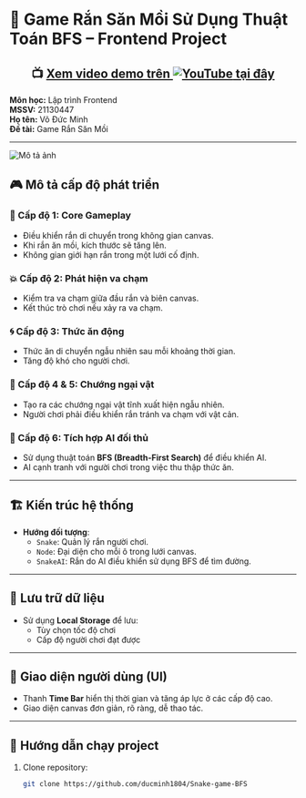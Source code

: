 # 🐍 Game Rắn Săn Mồi Sử Dụng Thuật Toán BFS – Frontend Project
<h2 align="center">
  📺 <a href="https://www.youtube.com/watch?v=hk8dAxKvGuM" target="_blank">Xem video demo trên <img src="https://img.shields.io/badge/YouTube-red?style=flat&logo=youtube&logoColor=white" alt="YouTube"> tại đây</a>
</h2>

**Môn học:** Lập trình Frontend  
**MSSV:** 21130447  
**Họ tên:** Võ Đức Minh  
**Đề tài:** Game Rắn Săn Mồi  

---

<img src="https://res.cloudinary.com/dpgnm1bdi/image/upload/v1744130209/snake_j2pkwa.png" alt="Mô tả ảnh" />

## 🎮 Mô tả cấp độ phát triển

### 🧩 Cấp độ 1: Core Gameplay
- Điều khiển rắn di chuyển trong không gian canvas.
- Khi rắn ăn mồi, kích thước sẽ tăng lên.
- Không gian giới hạn rắn trong một lưới cố định.

### 💥 Cấp độ 2: Phát hiện va chạm
- Kiểm tra va chạm giữa đầu rắn và biên canvas.
- Kết thúc trò chơi nếu xảy ra va chạm.

### 🌀 Cấp độ 3: Thức ăn động
- Thức ăn di chuyển ngẫu nhiên sau mỗi khoảng thời gian.
- Tăng độ khó cho người chơi.

### 🧱 Cấp độ 4 & 5: Chướng ngại vật
- Tạo ra các chướng ngại vật tĩnh xuất hiện ngẫu nhiên.
- Người chơi phải điều khiển rắn tránh va chạm với vật cản.

### 🤖 Cấp độ 6: Tích hợp AI đối thủ
- Sử dụng thuật toán **BFS (Breadth-First Search)** để điều khiển AI.
- AI cạnh tranh với người chơi trong việc thu thập thức ăn.

---

## 🏗️ Kiến trúc hệ thống

- **Hướng đối tượng**:
  - `Snake`: Quản lý rắn người chơi.
  - `Node`: Đại diện cho mỗi ô trong lưới canvas.
  - `SnakeAI`: Rắn do AI điều khiển sử dụng BFS để tìm đường.

---

## 💾 Lưu trữ dữ liệu

- Sử dụng **Local Storage** để lưu:
  - Tùy chọn tốc độ chơi
  - Cấp độ người chơi đạt được

---

## 🎨 Giao diện người dùng (UI)

- Thanh **Time Bar** hiển thị thời gian và tăng áp lực ở các cấp độ cao.
- Giao diện canvas đơn giản, rõ ràng, dễ thao tác.

---

## 🚀 Hướng dẫn chạy project

1. Clone repository:
   ```bash
   git clone https://github.com/ducminh1804/Snake-game-BFS
